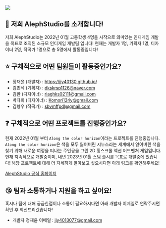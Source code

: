  <img src="https://img.shields.io/badge/Team-AlephStudio-orange">

## 🙋 저희 AlephStudio를 소개합니다!
저희 AlephStudio는 2022년 01월 고등학생 4명을 시작으로 의미있는 인디게임 개발을 목표로 조직된 소규모 인디게임 개발팀 입니다!
현재는 개발자 1명, 기획자 1명, 디자이너 2명, 작곡가 1명으로 총 5명에서 활동중입니다!

## ⭐️ 구체적으로 어떤 팀원들이 활동중인가요?
- 정재윤 (개발자) : https://jjy40130.github.io/
- 김민석 (기획자) : dkskrsp1126@naver.com
- 김환 (디자이너) : rlaghks02111@gmail.com
- 박다회 (디자이너) : Komori124y@gmail.com
- 김형우 (작곡가) : sbvmffpdl@gmail.com

## ❓ 구체적으로 어떤 프로젝트를 진행중인가요?
현재 2022년 01월 부터 `Along the color horizon`이라는 프로젝트를 진행중입니다.
`Along the color horizon`은 색을 모두 잃어버린 시누스라는 세계에서 잃어버린 색을 찾기 위해 새로운 여정을 떠나는 주인공을 그린 2D 횡스크롤 액션 어드벤처 게임입니다.
현재 지속적으로 개발중이며, 내년 2023년 01월 스팀 출시를 목표로 개발중에 있습니다! 해당 프로젝트에 대해 더 자세하게 알아보고 싶으시다면 아래 링크를 확인해주세요!

[AlephStudio 공식 홈페이지](http://alephstudio.kro.kr)

## 😘 팀과 소통하거나 지원을 하고 싶어요!
혹시나 팀에 대해 궁금한점이나 소통이 필요하시다면 아래 개발자 이메일로 연락주시면 확인 후 회신드리겠습니다!

- 개발자 정재윤 이메일 : jjy4013077@gmail.com
